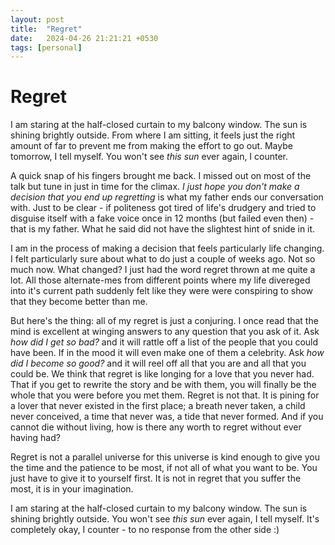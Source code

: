 ```yaml
---
layout: post
title:  "Regret"
date:   2024-04-26 21:21:21 +0530
tags: [personal]
---
```




# Regret 


I am staring at the half-closed curtain to my balcony window. The sun is shining brightly outside. From where I am sitting, it feels just the right amount of far to prevent me from making the effort to go out. Maybe tomorrow, I tell myself. You won't see _this sun_ ever again, I counter.

A quick snap of his fingers brought me back. I missed out on most of the talk but tune in just in time for the climax. _I just hope you don't make a decision that you end up regretting_ is what my father ends our conversation with. Just to be clear - if politeness got tired of life's drudgery and tried to disguise itself with a fake voice once in 12 months (but failed even then) - that is my father. What he said did not have the slightest hint of snide in it.

I am in the process of making a decision that feels particularly life changing. I felt particularly sure about what to do just a couple of weeks ago. Not so much now. What changed? I just had the word regret thrown at me quite a lot. All those alternate-mes from different points where my life divereged into it's current path suddenly felt like they were were conspiring to show that they become better than me. 

But here's the thing: all of my regret is just a conjuring. I once read that the mind is excellent at winging answers to any question that you ask of it. Ask _how did I get so bad?_ and it will rattle off a list of the people that you could have been. If in the mood it will even make one of them a celebrity. Ask _how did I become so good?_ and it will reel off all that you are and all that you could be. We think that regret is like longing for a love that you never had.  That if you get to rewrite the story and be with them, you will finally be the whole that you were before you met them. Regret is not that. It is pining for a lover that never existed in the first place; a breath never taken, a child never conceived, a time that never was, a tide that never formed. And if you cannot die without living, how is there any worth to regret without ever having had? 

Regret is not a parallel universe for this universe is kind enough to give you the time and the patience to be most, if not all of what you want to be. You just have to give it to yourself first. It is not in regret that you suffer the most, it is in your imagination.

 I am staring at the half-closed curtain to my balcony window. The sun is shining brightly outside. You won't see _this sun_ ever again, I tell myself. It's completely okay, I counter - to no response from the other side :)




